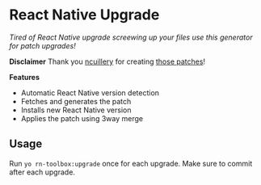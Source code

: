 # React Native Upgrade

*Tired of React Native upgrade screewing up your files use this generator for patch upgrades!*

**Disclaimer**
Thank you [ncuillery](https://github.com/ncuillery) for creating [those patches](https://github.com/ncuillery/rn-diff)!

**Features**
- Automatic React Native version detection
- Fetches and generates the patch
- Installs new React Native version
- Applies the patch using 3way merge

## Usage

Run `yo rn-toolbox:upgrade` once for each upgrade. Make sure to commit after each upgrade.